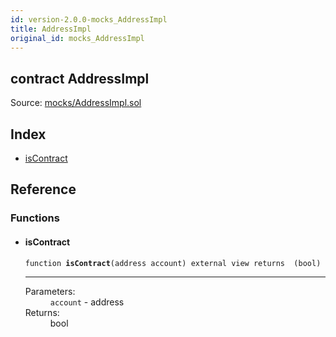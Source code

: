```yaml
---
id: version-2.0.0-mocks_AddressImpl
title: AddressImpl
original_id: mocks_AddressImpl
---
```


<div class="contract-doc"><div class="contract"><h2 class="contract-header"><span class="contract-kind">contract</span> AddressImpl</h2><div class="source">Source: <a href="https://github.com/OpenZeppelin/zeppelin-solidity/blob/v2.0.0/contracts/mocks/AddressImpl.sol" target="_blank">mocks/AddressImpl.sol</a></div></div><div class="index"><h2>Index</h2><ul><li><a href="mocks_AddressImpl.html#isContract">isContract</a></li></ul></div><div class="reference"><h2>Reference</h2><div class="functions"><h3>Functions</h3><ul><li><div class="item function"><span id="isContract" class="anchor-marker"></span><h4 class="name">isContract</h4><div class="body"><code class="signature">function <strong>isContract</strong><span>(address account) </span><span>external </span><span>view </span><span>returns  (bool) </span></code><hr/><dl><dt><span class="label-parameters">Parameters:</span></dt><dd><div><code>account</code> - address</div></dd><dt><span class="label-return">Returns:</span></dt><dd>bool</dd></dl></div></div></li></ul></div></div></div>

